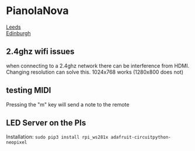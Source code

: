 # PianolaNova

[Leeds](https://tinderboxlab.github.io/PianolaNova/p2pmidi#c5dwqeqqb2808-e7ea-4a3f-82eb-a8a8bb905eea@Leeds)  
[Edinburgh](https://tinderboxlab.github.io/PianolaNova/p2pmidi#c5dwqeqqb2808-e7ea-4a3f-82eb-a8a8bb905eea@Edinburgh)

## 2.4ghz wifi issues

when connecting to a 2.4ghz network there can be interference from HDMI. Changing resolution can solve this. 1024x768 works (1280x800 does not)

## testing MIDI

Pressing the "m" key will send a note to the remote

## LED Server on the PIs

Installation: 
```sudo pip3 install rpi_ws281x adafruit-circuitpython-neopixel```
